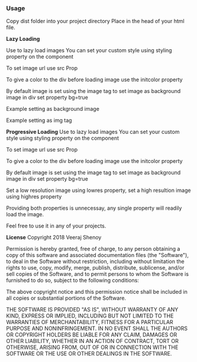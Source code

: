 <h3>Usage</h3>

Copy dist folder into your project directory
Place <script src="dist/imageloader.js"></script> in the head of your html file.

<b>Lazy Loading</b>

Use <lazy-load></lazy-load> to lazy load images
You can set your custom style using styling property on the component
<lazy-load styling="height:250px; width:350px;"></lazy-load>

To set image url use src Prop
<lazy-load src="/*Path to Image*/"></lazy-load>

To give a color to the div before loading image use the initcolor property
<lazy-load initcolor="#eee"></lazy-load>

By default image is set using the image tag to set image as background image in div set property bg=true
<lazy-load bg=true></lazy-load>


Example setting as background image
<lazy-load styling="height:350px; width:235px; background-size:contain;" initcolor="#eee" bg=true src="https://images.unsplash.com/photo-1496714123687-7e9494065e0b?ixlib=rb-0.3.5&ixid=eyJhcHBfaWQiOjEyMDd9&s=92f146eff6d9ac129b4c280fe695c99e&auto=format&fit=crop&w=634&q=80"></lazy-load>


Example setting as img tag
<lazy-load styling="height:250px; width:350px;" initcolor="#eee" src="https://images.unsplash.com/photo-1513834162622-bcd164ad6a88?ixlib=rb-0.3.5&ixid=eyJhcHBfaWQiOjEyMDd9&s=8ce96e06e157ef835873719b681c40ae&auto=format&fit=crop&w=1050&q=80"></lazy-load>


<b>Progressive Loading</b>
Use <p-loader></p-loader> to lazy load images
You can set your custom style using styling property on the component
<p-loader styling="height:250px; width:350px;"></p-loader>

To set image url use src Prop
<p-loader src="/*Path to Image*/"></p-loader>

To give a color to the div before loading image use the initcolor property
<p-loader initcolor="#eee"></p-loader>

By default image is set using the image tag to set image as background image in div set property bg=true
<p-loader bg=true></p-loader>

Set a low resolution image using lowres property, set a high resultion image using highres property
<p-loader bg=true lowres="https://f4.bcbits.com/img/0008736837_10.jpg" highres="https://upload.wikimedia.org/wikipedia/commons/1/16/AsterNovi-belgii-flower-1mb.jpg"
  styling="height: 100px; width: 200px; background-size:cover;" initcolor="#eee"></p-loader>

Providing both properties is unnecessay, any single property will readily load the image.

Feel free to use it in any of your projects.







<b>License</b>
Copyright 2018 Veeraj Shenoy

Permission is hereby granted, free of charge, to any person obtaining a copy of this software and associated documentation files (the "Software"), to deal in the Software without restriction, including without limitation the rights to use, copy, modify, merge, publish, distribute, sublicense, and/or sell copies of the Software, and to permit persons to whom the Software is furnished to do so, subject to the following conditions:

The above copyright notice and this permission notice shall be included in all copies or substantial portions of the Software.

THE SOFTWARE IS PROVIDED "AS IS", WITHOUT WARRANTY OF ANY KIND, EXPRESS OR IMPLIED, INCLUDING BUT NOT LIMITED TO THE WARRANTIES OF MERCHANTABILITY, FITNESS FOR A PARTICULAR PURPOSE AND NONINFRINGEMENT. IN NO EVENT SHALL THE AUTHORS OR COPYRIGHT HOLDERS BE LIABLE FOR ANY CLAIM, DAMAGES OR OTHER LIABILITY, WHETHER IN AN ACTION OF CONTRACT, TORT OR OTHERWISE, ARISING FROM, OUT OF OR IN CONNECTION WITH THE SOFTWARE OR THE USE OR OTHER DEALINGS IN THE SOFTWARE.
